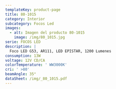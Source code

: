 ```yaml
---
templateKey: product-page
title: 80-1015
category: Interior
subcategory: Focos Led
images:
  - alt: Imagen del producto 80-1015
    image: /img/80_1015.jpg
serie: FOCOS LED
description: |
  Foco LED G53, AR111, LED EPISTAR, 1200 Lumenes
consumption: 13W
voltage: 12V CD/CA
colorTemperature: ' WW3000K'
cri: ' >80'
beamAngle: 35°
dataSheet: /img/_80_1015.pdf
---
```


